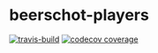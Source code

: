 # beerschot-players
[![travis-build](https://img.shields.io/travis/mhxbe/beerschot-players.svg)](https://travis-ci.org/mhxbe/beerschot-players)
[![codecov coverage](https://img.shields.io/codecov/c/github/mhxbe/beerschot-players.svg)](https://codecov.io/gh/mhxbe/beerschot-players)
